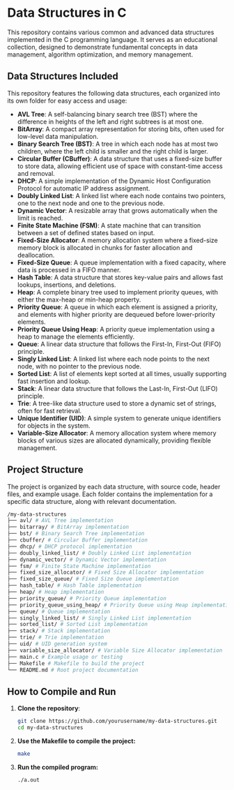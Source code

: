 # Data Structures in C

This repository contains various common and advanced data structures implemented in the C programming language. It serves as an educational collection, designed to demonstrate fundamental concepts in data management, algorithm optimization, and memory management.

## Data Structures Included

This repository features the following data structures, each organized into its own folder for easy access and usage:

- **AVL Tree**: A self-balancing binary search tree (BST) where the difference in heights of the left and right subtrees is at most one.
- **BitArray**: A compact array representation for storing bits, often used for low-level data manipulation.
- **Binary Search Tree (BST)**: A tree in which each node has at most two children, where the left child is smaller and the right child is larger.
- **Circular Buffer (CBuffer)**: A data structure that uses a fixed-size buffer to store data, allowing efficient use of space with constant-time access and removal.
- **DHCP**: A simple implementation of the Dynamic Host Configuration Protocol for automatic IP address assignment.
- **Doubly Linked List**: A linked list where each node contains two pointers, one to the next node and one to the previous node.
- **Dynamic Vector**: A resizable array that grows automatically when the limit is reached.
- **Finite State Machine (FSM)**: A state machine that can transition between a set of defined states based on input.
- **Fixed-Size Allocator**: A memory allocation system where a fixed-size memory block is allocated in chunks for faster allocation and deallocation.
- **Fixed-Size Queue**: A queue implementation with a fixed capacity, where data is processed in a FIFO manner.
- **Hash Table**: A data structure that stores key-value pairs and allows fast lookups, insertions, and deletions.
- **Heap**: A complete binary tree used to implement priority queues, with either the max-heap or min-heap property.
- **Priority Queue**: A queue in which each element is assigned a priority, and elements with higher priority are dequeued before lower-priority elements.
- **Priority Queue Using Heap**: A priority queue implementation using a heap to manage the elements efficiently.
- **Queue**: A linear data structure that follows the First-In, First-Out (FIFO) principle.
- **Singly Linked List**: A linked list where each node points to the next node, with no pointer to the previous node.
- **Sorted List**: A list of elements kept sorted at all times, usually supporting fast insertion and lookup.
- **Stack**: A linear data structure that follows the Last-In, First-Out (LIFO) principle.
- **Trie**: A tree-like data structure used to store a dynamic set of strings, often for fast retrieval.
- **Unique Identifier (UID)**: A simple system to generate unique identifiers for objects in the system.
- **Variable-Size Allocator**: A memory allocation system where memory blocks of various sizes are allocated dynamically, providing flexible management.

## Project Structure

The project is organized by each data structure, with source code, header files, and example usage. Each folder contains the implementation for a specific data structure, along with relevant documentation.
   ```bash
/my-data-structures 
├── avl/ # AVL Tree implementation 
├── bitarray/ # BitArray implementation 
├── bst/ # Binary Search Tree implementation 
├── cbuffer/ # Circular Buffer implementation 
├── dhcp/ # DHCP protocol implementation 
├── doubly_linked_list/ # Doubly Linked List implementation 
├── dynamic_vector/ # Dynamic Vector implementation 
├── fsm/ # Finite State Machine implementation 
├── fixed_size_allocator/ # Fixed Size Allocator implementation 
├── fixed_size_queue/ # Fixed Size Queue implementation 
├── hash_table/ # Hash Table implementation 
├── heap/ # Heap implementation 
├── priority_queue/ # Priority Queue implementation 
├── priority_queue_using_heap/ # Priority Queue using Heap implementation 
├── queue/ # Queue implementation 
├── singly_linked_list/ # Singly Linked List implementation 
├── sorted_list/ # Sorted List implementation 
├── stack/ # Stack implementation 
├── trie/ # Trie implementation 
├── uid/ # UID generation system 
├── variable_size_allocator/ # Variable Size Allocator implementation 
├── main.c # Example usage or testing 
├── Makefile # Makefile to build the project 
└── README.md # Root project documentation
   ```
   
## How to Compile and Run

1. **Clone the repository**:

   ```bash
   git clone https://github.com/yourusername/my-data-structures.git
   cd my-data-structures
   ```

2. **Use the Makefile to compile the project:**
   ```bash
   make
   ```

3. **Run the compiled program:**
   ```bash
   ./a.out
   ```



